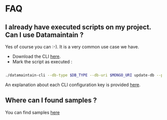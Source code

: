 # FAQ

## I already have executed scripts on my project. Can I use Datamaintain ?

Yes of course you can :-). It is a very common use case we have. 

- Download the CLI [here](https://github.com/4sh/datamaintain/releases).
- Mark the script as executed :
```bash

./datamaintain-cli --db-type $DB_TYPE --db-uri $MONGO_URI update-db --path $PATH --identifier-regex $REGEX --action MARK_AS_EXECUTED
```

An explanation about each CLI configuration key is provided [here](./cli-configuration.md).

## Where can I found samples ?

You can find samples [here](../samples)